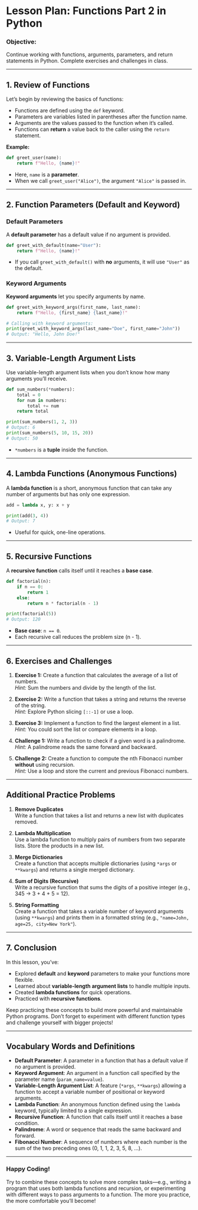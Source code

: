 # Lesson Plan: Functions Part 2 in Python

### **Objective:**  
Continue working with functions, arguments, parameters, and return statements in Python. Complete exercises and challenges in class.

---

## 1. Review of Functions

Let’s begin by reviewing the basics of functions:
- Functions are defined using the `def` keyword.
- Parameters are variables listed in parentheses after the function name.
- Arguments are the values passed to the function when it’s called.
- Functions can **return** a value back to the caller using the `return` statement.

**Example:**
```python
def greet_user(name):
    return f"Hello, {name}!"
```
- Here, `name` is a **parameter**.
- When we call `greet_user("Alice")`, the argument `"Alice"` is passed in.

---

## 2. Function Parameters (Default and Keyword)

### Default Parameters

A **default parameter** has a default value if no argument is provided.

```python
def greet_with_default(name="User"):
    return f"Hello, {name}!"
```
- If you call `greet_with_default()` with **no** arguments, it will use `"User"` as the default.

### Keyword Arguments

**Keyword arguments** let you specify arguments by name.

```python
def greet_with_keyword_args(first_name, last_name):
    return f"Hello, {first_name} {last_name}!"

# Calling with keyword arguments:
print(greet_with_keyword_args(last_name="Doe", first_name="John"))
# Output: "Hello, John Doe!"
```

---

## 3. Variable-Length Argument Lists

Use variable-length argument lists when you don’t know how many arguments you’ll receive.

```python
def sum_numbers(*numbers):
    total = 0
    for num in numbers:
        total += num
    return total

print(sum_numbers(1, 2, 3))  
# Output: 6
print(sum_numbers(5, 10, 15, 20))
# Output: 50
```

- `*numbers` is a **tuple** inside the function.

---

## 4. Lambda Functions (Anonymous Functions)

A **lambda function** is a short, anonymous function that can take any number of arguments but has only one expression.

```python
add = lambda x, y: x + y

print(add(3, 4))  
# Output: 7
```

- Useful for quick, one-line operations.

---

## 5. Recursive Functions

A **recursive function** calls itself until it reaches a **base case**.

```python
def factorial(n):
    if n == 0:
        return 1
    else:
        return n * factorial(n - 1)

print(factorial(5))
# Output: 120
```

- **Base case**: `n == 0`.
- Each recursive call reduces the problem size (n - 1).

---

## 6. Exercises and Challenges

1. **Exercise 1:** Create a function that calculates the average of a list of numbers.  
   *Hint:* Sum the numbers and divide by the length of the list.

2. **Exercise 2:** Write a function that takes a string and returns the reverse of the string.  
   *Hint:* Explore Python slicing `[::-1]` or use a loop.

3. **Exercise 3:** Implement a function to find the largest element in a list.  
   *Hint:* You could sort the list or compare elements in a loop.

4. **Challenge 1:** Write a function to check if a given word is a palindrome.  
   *Hint:* A palindrome reads the same forward and backward.

5. **Challenge 2:** Create a function to compute the nth Fibonacci number **without** using recursion.  
   *Hint:* Use a loop and store the current and previous Fibonacci numbers.

---

## Additional Practice Problems

1. **Remove Duplicates**  
   Write a function that takes a list and returns a new list with duplicates removed.

2. **Lambda Multiplication**  
   Use a lambda function to multiply pairs of numbers from two separate lists. Store the products in a new list.

3. **Merge Dictionaries**  
   Create a function that accepts multiple dictionaries (using `*args` or `**kwargs`) and returns a single merged dictionary.

4. **Sum of Digits (Recursive)**  
   Write a recursive function that sums the digits of a positive integer (e.g., 345 → 3 + 4 + 5 = 12).

5. **String Formatting**  
   Create a function that takes a variable number of keyword arguments (using `**kwargs`) and prints them in a formatted string (e.g., `"name=John, age=25, city=New York"`).

---

## 7. Conclusion

In this lesson, you’ve:
- Explored **default** and **keyword** parameters to make your functions more flexible.
- Learned about **variable-length argument lists** to handle multiple inputs.
- Created **lambda functions** for quick operations.
- Practiced with **recursive functions**.
  
Keep practicing these concepts to build more powerful and maintainable Python programs. Don’t forget to experiment with different function types and challenge yourself with bigger projects!

---

## Vocabulary Words and Definitions

- **Default Parameter**: A parameter in a function that has a default value if no argument is provided.
- **Keyword Argument**: An argument in a function call specified by the parameter name (`param_name=value`).
- **Variable-Length Argument List**: A feature (`*args`, `**kwargs`) allowing a function to accept a variable number of positional or keyword arguments.
- **Lambda Function**: An anonymous function defined using the `lambda` keyword, typically limited to a single expression.
- **Recursive Function**: A function that calls itself until it reaches a base condition.
- **Palindrome**: A word or sequence that reads the same backward and forward.
- **Fibonacci Number**: A sequence of numbers where each number is the sum of the two preceding ones (0, 1, 1, 2, 3, 5, 8, …).

---

### Happy Coding!

Try to combine these concepts to solve more complex tasks—e.g., writing a program that uses both lambda functions and recursion, or experimenting with different ways to pass arguments to a function. The more you practice, the more comfortable you’ll become!
